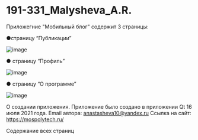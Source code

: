 # 191-331_Malysheva_A.R.
Приложегние "Мобильный блог" содержит 3 страницы: 

●страницу “Публикации” 

![image](https://user-images.githubusercontent.com/54934689/125967458-2f02a833-ed51-49af-9dd5-4703bdbca288.png)


● страницу “Профиль”

![image](https://user-images.githubusercontent.com/54934689/125967504-623fb2ea-0dce-4629-bd3f-7445a45df87e.png)

● страницу “О программе”

![image](https://user-images.githubusercontent.com/54934689/125967524-5819be8a-a86e-4d1c-8c87-7f8cc2605e01.png)

О создании приложения. 
Приложение было создано в приложении Qt 16 июля 2021 года.
Email автора: anastasheva10@yandex.ru
Ссылка на сайт: https://mospolytech.ru/

Содержание всех страниц








